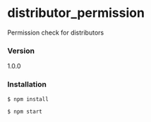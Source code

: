 # distributor_permission
Permission check for distributors

### Version
1.0.0

### Installation

```sh
$ npm install
```

```sh
$ npm start
```
